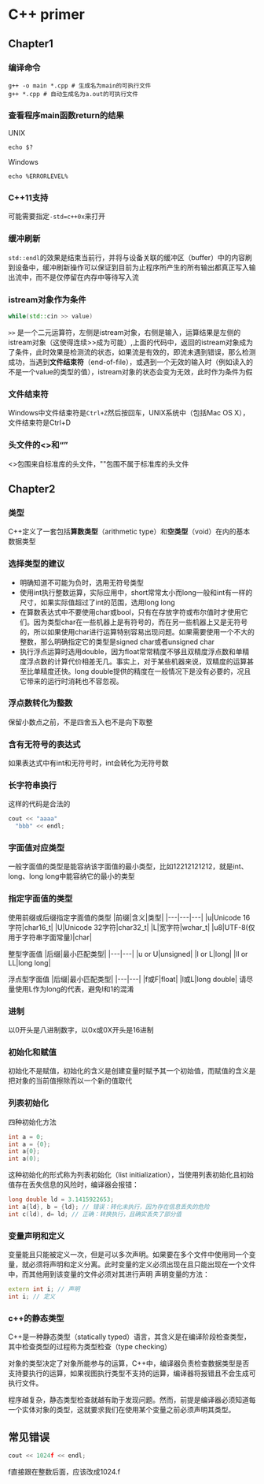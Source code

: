 # C++ primer
## Chapter1
### 编译命令
```shell
g++ -o main *.cpp # 生成名为main的可执行文件
g++ *.cpp # 自动生成名为a.out的可执行文件
```
### 查看程序main函数return的结果
UNIX
```shell
echo $?
```
Windows
```shell
echo %ERRORLEVEL%
```
### C++11支持
可能需要指定`-std=c++0x`来打开
### 缓冲刷新
`std::endl`的效果是结束当前行，并将与设备关联的缓冲区（buffer）中的内容刷到设备中，缓冲刷新操作可以保证到目前为止程序所产生的所有输出都真正写入输出流中，而不是仅停留在内存中等待写入流
### istream对象作为条件
```cpp
while(std::cin >> value)
```
`>>` 是一个二元运算符，左侧是istream对象，右侧是输入，运算结果是左侧的istream对象（这使得连续>>成为可能）,上面的代码中，返回的istream对象成为了条件，此时效果是检测流的状态，如果流是有效的，即流未遇到错误，那么检测成功，当遇到**文件结束符**（end-of-file），或遇到一个无效的输入时（例如读入的不是一个value的类型的值），istream对象的状态会变为无效，此时作为条件为假
### 文件结束符
Windows中文件结束符是`Ctrl+Z`然后按回车，UNIX系统中（包括Mac OS X），文件结束符是Ctrl+D
### 头文件的<>和“”
<>包围来自标准库的头文件，""包围不属于标准库的头文件
## Chapter2
### 类型
C++定义了一套包括**算数类型**（arithmetic type）和**空类型**（void）在内的基本数据类型
### 选择类型的建议
* 明确知道不可能为负时，选用无符号类型
* 使用int执行整数运算，实际应用中，short常常太小而long一般和int有一样的尺寸，如果实际值超过了int的范围，选用long long
* 在算数表达式中不要使用char或bool，只有在存放字符或布尔值时才使用它们。因为类型char在一些机器上是有符号的，而在另一些机器上又是无符号的，所以如果使用char进行运算特别容易出现问题。如果需要使用一个不大的整数，那么明确指定它的类型是signed char或者unsigned char
* 执行浮点运算时选用double，因为float常常精度不够且双精度浮点数和单精度浮点数的计算代价相差无几。事实上，对于某些机器来说，双精度的运算甚至比单精度还快。long double提供的精度在一般情况下是没有必要的，况且它带来的运行时消耗也不容忽视。
### 浮点数转化为整数
保留小数点之前，不是四舍五入也不是向下取整
### 含有无符号的表达式
如果表达式中有int和无符号时，int会转化为无符号数
### 长字符串换行
这样的代码是合法的
```c++
cout << "aaaa"
  "bbb" << endl;
```
### 字面值对应类型
一般字面值的类型是能容纳该字面值的最小类型，比如12212121212，就是int、long、long long中能容纳它的最小的类型
### 指定字面值的类型
使用前缀或后缀指定字面值的类型
|前缀|含义|类型|
|---|---|---|
|u|Unicode 16字符|char16_t|
|U|Unicode 32字符|char32_t|
|L|宽字符|wchar_t|
|u8|UTF-8(仅用于字符串字面常量)|char|

整型字面值
|后缀|最小匹配类型|
|---|---|
|u or U|unsigned|
|l or L|long|
|ll or LL|long long|

浮点型字面值
|后缀|最小匹配类型|
|---|---|
|f或F|float|
|l或L|long double|
请尽量使用L作为long的代表，避免l和1的混淆
### 进制
以0开头是八进制数字，以0x或0X开头是16进制

### 初始化和赋值
初始化不是赋值，初始化的含义是创建变量时赋予其一个初始值，而赋值的含义是把对象的当前值擦除而以一个新的值取代

### 列表初始化
四种初始化方法
```cpp
int a = 0;
int a = {0};
int a{0};
int a(0);
```
这种初始化的形式称为列表初始化（list initialization），当使用列表初始化且初始值存在丢失信息的风险时，编译器会报错：
```cpp
long double ld = 3.1415922653;
int a{ld}, b = {ld}; // 错误：转化未执行，因为存在信息丢失的危险
int c(ld), d= ld; // 正确：转换执行，且确实丢失了部分值
```
### 变量声明和定义
变量能且只能被定义一次，但是可以多次声明。如果要在多个文件中使用同一个变量，就必须将声明和定义分离。此时变量的定义必须出现在且只能出现在一个文件中，而其他用到该变量的文件必须对其进行声明
声明变量的方法：
```cpp
extern int i; // 声明
int i; // 定义
```
### c++的静态类型
C++是一种静态类型（statically typed）语言，其含义是在编译阶段检查类型，其中检查类型的过程称为类型检查（type checking）

对象的类型决定了对象所能参与的运算，C++中，编译器负责检查数据类型是否支持要执行的运算，如果视图执行类型不支持的运算，编译器将报错且不会生成可执行文件。

程序越复杂，静态类型检查就越有助于发现问题。然而，前提是编译器必须知道每一个实体对象的类型，这就要求我们在使用某个变量之前必须声明其类型。

## 常见错误
```cpp
cout << 1024f << endl;
```
f直接跟在整数后面，应该改成1024.f


